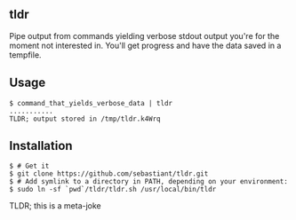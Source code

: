 ## tldr

Pipe output from commands yielding verbose stdout output you're for the moment not interested in. You'll get progress and have the data saved in a tempfile.

## Usage
``` shell
$ command_that_yields_verbose_data | tldr
...........
TLDR; output stored in /tmp/tldr.k4Wrq
```

## Installation

``` shell
$ # Get it
$ git clone https://github.com/sebastiant/tldr.git
$ # Add symlink to a directory in PATH, depending on your environment:
$ sudo ln -sf `pwd`/tldr/tldr.sh /usr/local/bin/tldr
```

TLDR; this is a meta-joke
